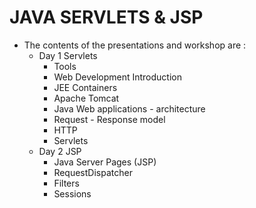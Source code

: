 # JAVA SERVLETS & JSP

* The contents of the presentations and workshop are :
    * Day 1 Servlets 
        * Tools
        * Web Development Introduction
        * JEE Containers
        * Apache Tomcat
        * Java Web applications - architecture
        * Request - Response model
        * HTTP
        * Servlets
    * Day 2 JSP 
        * Java Server Pages (JSP)
        * RequestDispatcher
        * Filters
        * Sessions
 
